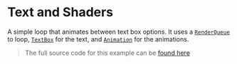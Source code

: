 # Text and Shaders

[](https://V4.rainflame.com/_media/examples/ex2 ':include :type=iframe width=100% height=600px')

A simple loop that animates between text box options. It uses a [`RenderQueue`](reference/render-queue) to loop, [`TextBox`](reference/text-box) for the text, and [`Animation`](reference/animation) for the animations. 

<!--
[](_media/examples/ex1/sketch.js ':include :type=code :fragment=demo')

The fragment shader looks like this:

[](_media/examples/ex1/vhsFilter.glsl ':include :type=code :fragment=demo')

-->

> The full source code for this example can be [found here](https://github.com/rainflame/V4.js/tree/master/docs/_media/examples/ex2)



